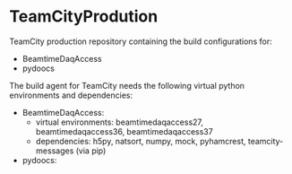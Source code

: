 # TeamCityProdution
TeamCity production repository containing the build configurations for:
* BeamtimeDaqAccess
* pydoocs

The build agent for TeamCity needs the following virtual python environments and dependencies:
* BeamtimeDaqAccess:
  * virtual environments: beamtimedaqaccess27, beamtimedaqaccess36, beamtimedaqaccess37
  * dependencies: h5py, natsort, numpy, mock, pyhamcrest, teamcity-messages (via pip)
* pydoocs:
